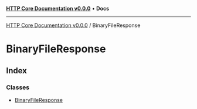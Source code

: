 [**HTTP Core Documentation v0.0.0**](../README.md) • **Docs**

***

[HTTP Core Documentation v0.0.0](../modules.md) / BinaryFileResponse

# BinaryFileResponse

## Index

### Classes

- [BinaryFileResponse](classes/BinaryFileResponse.md)
